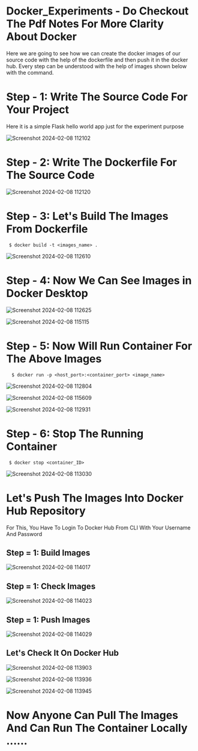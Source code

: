 # Docker_Experiments - Do Checkout The Pdf Notes For More Clarity About Docker
Here we are going to see how we can create the docker images of our source code with the help of the dockerfile and then push it in the docker hub. Every step can be understood with the help of images shown below with the command.

# Step - 1: Write The Source Code For Your Project
Here it is a simple Flask hello world app just for the experiment purpose

![Screenshot 2024-02-08 112102](https://github.com/satyam19mishra/Docker_Experiments/assets/103360091/befae3f3-950c-4838-ad2d-3740d06eae63)

# Step - 2: Write The Dockerfile For The Source Code

![Screenshot 2024-02-08 112120](https://github.com/satyam19mishra/Docker_Experiments/assets/103360091/9a148b69-5ed9-4734-b245-07cb5c556ed5)

# Step - 3: Let's Build The Images From Dockerfile
     $ docker build -t <images_name> .

![Screenshot 2024-02-08 112610](https://github.com/satyam19mishra/Docker_Experiments/assets/103360091/eae2298a-89ed-4004-9577-3c55867b6355)

# Step - 4: Now We Can See Images in Docker Desktop

![Screenshot 2024-02-08 112625](https://github.com/satyam19mishra/Docker_Experiments/assets/103360091/d52b22cb-26fa-4ce4-a042-8d4a8d759e78)

![Screenshot 2024-02-08 115115](https://github.com/satyam19mishra/Docker_Experiments/assets/103360091/8d7ff50d-a91a-4810-b78f-4f4c0881977e)

# Step - 5: Now Will Run Container For The Above Images
      $ docker run -p <host_port>:<container_port> <image_name>

![Screenshot 2024-02-08 112804](https://github.com/satyam19mishra/Docker_Experiments/assets/103360091/dfbb36f2-6833-4e8b-9bda-4ebc7c34b922)

![Screenshot 2024-02-08 115609](https://github.com/satyam19mishra/Docker_Experiments/assets/103360091/0457c104-8609-4c7c-bafe-f7fab7aa2fbf)

![Screenshot 2024-02-08 112931](https://github.com/satyam19mishra/Docker_Experiments/assets/103360091/2ed8bfd4-8c39-404b-a5c0-22cc8232add2)

# Step - 6: Stop The Running Container
     $ docker stop <container_ID>
     
![Screenshot 2024-02-08 113030](https://github.com/satyam19mishra/Docker_Experiments/assets/103360091/fb1a6d78-1d38-420c-a2fa-6f27ea221bab)

# Let's Push The Images Into Docker Hub Repository 
For This, You Have To Login To Docker Hub From CLI With Your Username And Password

## Step = 1: Build Images 

![Screenshot 2024-02-08 114017](https://github.com/satyam19mishra/Docker_Experiments/assets/103360091/07dcc931-2c00-4274-8a86-5e5d8826cd02)

## Step = 1: Check Images

![Screenshot 2024-02-08 114023](https://github.com/satyam19mishra/Docker_Experiments/assets/103360091/0b0222dd-0680-4119-addf-3d75d0f22180)

## Step = 1: Push Images

![Screenshot 2024-02-08 114029](https://github.com/satyam19mishra/Docker_Experiments/assets/103360091/17a305be-6fef-4d48-8017-4d4d8f0ab312)

## Let's Check It On Docker Hub

![Screenshot 2024-02-08 113903](https://github.com/satyam19mishra/Docker_Experiments/assets/103360091/c630c14d-97f9-4731-afad-bcf49951d5ea)

![Screenshot 2024-02-08 113936](https://github.com/satyam19mishra/Docker_Experiments/assets/103360091/b93fb1e3-da35-4804-9ba8-655d68c36aff)

![Screenshot 2024-02-08 113945](https://github.com/satyam19mishra/Docker_Experiments/assets/103360091/69a0e2a9-170f-4985-a502-60bd480c727e)

# Now Anyone Can Pull The Images And Can Run The Container Locally ...... 
